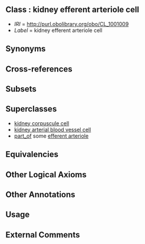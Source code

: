 
## Class : kidney efferent arteriole cell

 * *IRI* = http://purl.obolibrary.org/obo/CL_1001009
 * *Label* = kidney efferent arteriole cell

## Synonyms


## Cross-references


## Subsets


## Superclasses

 * [kidney corpuscule cell](../../CL/12/CL_1000612.md)
 * [kidney arterial blood vessel cell](../../CL/91/CL_1000891.md)
 * [part_of](../../BFO/50/BFO_0000050.md) some [efferent arteriole](../../UBERON/40/UBERON_0004640.md)

## Equivalencies


## Other Logical Axioms


## Other Annotations


## Usage


## External Comments

